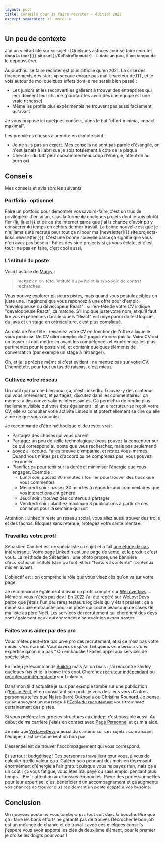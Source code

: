 ```yaml
---
layout: post
title: Conseils pour se faire recruter - édition 2023
excerpt_separator: <!--more-->
---
```


## Un peu de contexte
J'ai un vieil article sur ce sujet : [Quelques astuces pour se faire recruter dans la tech]({{ site.url }}/SeFaireRecruter) - il date un peu, il est temps de le dépoussiérer.

Aujourd'hui se faire recruter est plus difficile qu'en 2021. La crise des financements des start-up secoue encore pas mal le secteur de l'IT, et je vois autour de moi quelques effets dont je me serais bien passé : 
- Les juniors et les reconverti·es galèrent à trouver des entreprises qui leur donnent leur chance (pourtant les avoir des une équipe est une vraie richesse)
- Même les profils plus expérimentés ne trouvent pas aussi facilement qu'avant

Je vous propose ici quelques conseils, dans le but "effort minimal, impact maximal".
<!--more-->

Les premières choses à prendre en compte sont : 
- Je ne suis pas un expert. Mes conseils ne sont pas parole d'évangile, on n'est jamais à l'abri que je sois totalement à côté de la plaque
- Chercher du taff peut consommer beaucoup d'énergie, attention au burn out

## Conseils
Mes conseils et avis sont les suivants

### Portfolio : optionnel

Faire un portfolio pour démontrer vos savoirs-faire, c'est un truc de privilégié·e.
J'en ai un, sous la forme de quelques projets dont je suis plutôt fier ([là](https://github.com/lucienbill/obsidian-daily-notes/blob/main/fr-FR/README.md), [là](https://gist.github.com/lucienbill/9b8ec098557eda9c5ce70e3e0780f6ff) et [là](https://nomavecjeudemotsdebile.pages.dev/)) et de ce site internet parce que j'ai la chance d'avoir pu y consacrer du temps en dehors de mon travail.
La bonne nouvelle est que je n'ai jamais été recruté pour tout ça ni pour ma [newsletter]({{ site.projects-links.newsletter }}).
C'est une bonne nouvelle parce ça signifie que vous n'en avez pas besoin ! 
Faites des side-projects si ça vous éclate, et c'est tout : ne pas en faire, c'est cool aussi.


### L'intitulé du poste
Voici l'astuce de [Marcy](https://www.linkedin.com/posts/marcy-ericka-charollois-1604_pro-tip-%C3%A0-toutes-les-personnes-qui-postulent-activity-7125131876792430593-V9fA/) :
> mettez en en-tête l'intitulé du poste et la typologie de contrat recherchés.

Vous pouvez explorer plusieurs pistes, mais quand vous postulez ciblez en juste une.
Imaginons que vous répondez à une offre pour d'emploi "développeuse ou développeur React" : si l'en-tête de votre CV indique "developpeuse React", ça matche.
S'il indique juste votre nom, et qu'il faut lire vos expériences dans lesquels "React" est noyé parmi du test logiciel, du java et un stage en ostréiculture, c'est plus compliqué.

Au delà de l'en-tête : remaniez votre CV en fonction de l'offre à laquelle vous postulez.
Un CV ultra complet de 2 pages ne sera pas lu.
Votre CV est un teaser : il doit mettre en avant les compétences et expériences les plus pertinentes pour le poste visé, et contenir quelques éléments de conversation (par exemple un stage à l'étranger).

Oh, et je le précise même si c'est évident : ne mentez pas sur votre CV.
L'honnêteté, pour tout un tas de raisons, c'est mieux.

### Cultivez votre réseau
Un outil qui marche bien pour ça, c'est LinkedIn.
Trouvez-y des contenus qui vous intéressent, et partagez, discutez dans les commentaires : ça mènera à des conversations intéressantes.
Ca permettra de rendre plus facilement visible qui vous êtes également : si un·e recruteur·se reçoit votre CV, elle va consulter votre activité LinkedIn et potentiellement se dire qu'elle aime ce que vous racontez.

Je recommande d'être méthodique et de rester vrai :
- Partagez des choses qui vous parlent
- Partagez un peu de veille technologique (vous pouvez la concentrer sur ce qui correspond au poste que vous recherchez, mais pas seulement)
- Soyez à l'écoute. Faites preuve d'empathie, et restez vous-mêmes. Quand vous n'êtes pas d'accord ou ne comprenez pas, vous pouvez l'exprimer
- Planifiez ça pour tenir sur la durée et minimiser l'énergie que vous engagez. Exemple :
  - Lundi soir, passez 30 minutes à fouiller pour trouver des trucs que vous commentez
  - Mercredi soir : passez 30 minutes à répondre aux commentaires que vos interactions ont généré
  - Jeudi soir : trouvez des contenus à partager
  - Vendredi soir : planifiez maximum 3 publications à partir de ces contenus pour la semaine qui suit

Attention : LinkedIn reste un réseau social, vous allez aussi trouver des trolls et des fachos.
Bloquez sans retenue, protégez votre santé mentale.

### Travaillez votre profil
Sébastien Cambet est un spécialiste du sujet et a fait [une étude de cas intéressante](https://www.linkedin.com/posts/sebcambet_avant-apr%C3%A8s-banner-linkedin-cr%C3%A9atrices-activity-7128290009899515904-nIZb/).
Votre page LinkedIn est une page de vente, et le produit c'est vous.
La méthode de Sébastien : une photo propre, une bannière d'accroche, un intitulé (clair ou fun), et les "featured contents" (contenus mis en avant). 

L'objectif est : on comprend le rôle que vous visez dès qu'on va sur votre page.

Je recommande également d'avoir un profil complet sur [WeLoveDevs](https://welovedevs.com/fr) ... Même si vous n'êtes pas dev ! 
En 2022 j'ai été repéré sur WeLoveDevs parce que j'étais l'un des rares testeurs logiciels qui y était présent : ça a mené sur une embauche pour un poste qui coche beaucoup de cases de ma liste au père Noël.
Les services de recrutement qui cherchent des devs sont également ceux qui cherchent à pourvoir les autres postes.


### Faites vous aider par des pro

Vous n'êtes peut-être pas un·e pro des recrutement, et si ce n'est pas votre métier c'est normal.
Vous savez ce qu'on fait quand on a besoin d'une expertise qu'on n'a pas ?
On embauche !
Faites appel aux services de spécialistes.

En indep je recommande [Buildrh](https://www.build-rh.com/) mais j'ai un biais : j'ai rencontré Shirley quelques fois et je la trouve très cool.
Cherchez [recruteur indépendant](https://www.linkedin.com/search/results/all/?keywords=recruteur%20ind%C3%A9pendant&origin=GLOBAL_SEARCH_HEADER&sid=d5P) ou [recruteuse indépendante](https://www.linkedin.com/search/results/all/?fetchDeterministicClustersOnly=true&heroEntityKey=urn%3Ali%3Aorganization%3A98105180&keywords=recruteuse%20ind%C3%A9pendante&origin=RICH_QUERY_SUGGESTION&position=0&searchId=4b232bdb-3bba-4def-a412-f36708068f6d&sid=4mY&spellCorrectionEnabled=false) sur LinkedIn.

Dans mon fil d'actualité je suis par exemple tombé sur une publication d'[Emilie Petit](https://www.linkedin.com/in/emilie-petit-%E2%8C%9B-a2bba866/), et en consultant son profil je vois des liens vers d'autres personnes telles que [Najlae Barré Oukhouia](https://www.linkedin.com/in/najlae-barr%C3%A9-oukhouia-1445042a/) ou [Christina Rounord](https://www.linkedin.com/in/christina-rounord-onetilt-recrutement-interim/).
Je pense qu'en envoyant un message à [l'Ecole du recrutement](https://www.linkedin.com/school/lecoledurecrutement/) vous trouverez certainement des pistes.

Si vous préférez les grosses structures aux indep, c'est possible aussi.
Au début de ma carrière j'étais en contact avec [Page Personnel](https://www.linkedin.com/company/pagepersonnel/) et ça m'a aidé.

Je sais que [WeLoveDevs](https://school.welovedevs.com/) a aussi du contenu sur ces sujets : connaissant l'équipe, c'est certainement un bon pan.

L'essentiel est de trouver l'accompagnement qui vous correspond.

Et surtout : budgétisez !
Ces personnes travaillent pour vous, à vous de calculer quelle valeur ça a.
Galérer solo pendant des mois en dépensant énormément d'énergie a l'air gratuit puisque vous ne payez rien, mais ça a un coût : ça vous fatigue, vous êtes mal payé ou sans emploi pendant plus temps...
Bref : attention aux fausses économies.
Payer des professionnel·les pour leur expertise, c'est bénéficier d'un accompagnement et ça augmente vos chances de trouver plus rapidement un poste adapté à vos besoins.

## Conclusion

Un nouveau poste ne vous tombera pas tout cuit dans la bouche.
Pire que ça : faire les bons efforts ne garantit pas de trouver.
Décrocher le bon job est un mélange de chance et de travail : avec ces quelques conseils j'espère vous avoir apporté les clés du deuxième élément, pour le premier je croise les doigts pour vous !